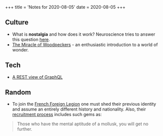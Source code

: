 +++
title = 'Notes for 2020-08-05'
date = 2020-08-05
+++

## Culture
* What is **nostalgia** and how does it work? Neuroscience tries to answer this question [here](https://aeon.co/essays/nostalgia-doesnt-need-real-memories-an-imagined-past-works-as-well).
* [The Miracle of Woodpeckers](https://www.youtube.com/watch?v=4pIMTkiSt4Q) - an enthusiastic introduction to a world of wonder.

## Tech
* [A REST view of GraphQL](https://hasura.io/blog/rest-view-of-graphql/)

## Random
* To join the [French Foreign Legion](https://en.wikipedia.org/wiki/French_Foreign_Legion) one must shed their previous identity and assume an entirely different history and nationality. Also, their [recruitment process](https://www.youtube.com/watch?v=yHjWbLqVzNU) includes such gems as:

> Those who have the mental aptitude of a mollusk, you will get no further.
